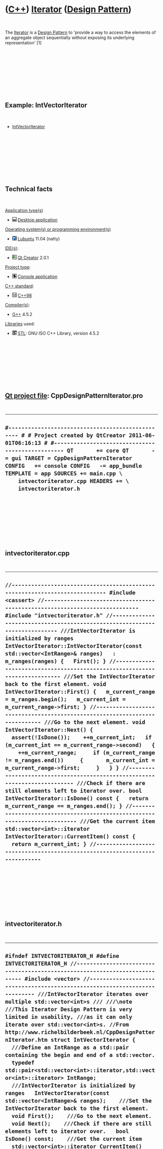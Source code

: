 



 

 

 

 

 

([C++](Cpp.htm)) [Iterator](CppDesignPatternIterator.htm) ([Design Pattern](CppDesignPattern.htm))
==================================================================================================

 

The [Iterator](CppDesignPatternIterator.htm) is a [Design
Pattern](CppDesignPattern.htm) to 'provide a way to access the elements
of an aggregate object sequentially without exposing its underlying
representation' \[1\]

 

 

 

 

 

Example: IntVectorIterator
--------------------------

 

-   [IntVectorIterator](CppDesignPatternIteratorIntVectorIterator.htm)

 

 

 

 

 

Technical facts
---------------

 

[Application type(s)](CppApplication.htm)

-   ![Desktop](PicDesktop.png) [Desktop
    application](CppDesktopApplication.htm)

[Operating system(s) or programming environment(s)](CppOs.htm)

-   ![Lubuntu](PicLubuntu.png) [Lubuntu](CppLubuntu.htm) 11.04 (natty)

[IDE(s)](CppIde.htm):

-   ![Qt Creator](PicQtCreator.png) [Qt Creator](CppQtCreator.htm) 2.0.1

[Project type](CppQtProjectType.htm):

-   ![console](PicConsole.png) [Console
    application](CppConsoleApplication.htm)

[C++ standard](CppStandard.htm):

-   ![C++98](PicCpp98.png) [C++98](Cpp98.htm)

[Compiler(s)](CppCompiler.htm):

-   [G++](CppGpp.htm) 4.5.2

[Libraries](CppLibrary.htm) used:

-   ![STL](PicStl.png) [STL](CppStl.htm): GNU ISO C++ Library, version
    4.5.2

 

 

 

 

 

[Qt project file](CppQtProjectFile.htm): CppDesignPatternIterator.pro
---------------------------------------------------------------------

 

  ------------------------------------------------------------------------------------------------------------------------------------------------------------------------------------------------------------------------------------------------------------------------------------------------------------------------------------------------------------------------------------
  ` #------------------------------------------------- # # Project created by QtCreator 2011-06-01T06:16:13 # #------------------------------------------------- QT       += core QT       -= gui TARGET = CppDesignPatternIterator CONFIG   += console CONFIG   -= app_bundle TEMPLATE = app SOURCES += main.cpp \     intvectoriterator.cpp HEADERS += \     intvectoriterator.h `
  ------------------------------------------------------------------------------------------------------------------------------------------------------------------------------------------------------------------------------------------------------------------------------------------------------------------------------------------------------------------------------------

 

 

 

 

 

intvectoriterator.cpp
---------------------

 

  -------------------------------------------------------------------------------------------------------------------------------------------------------------------------------------------------------------------------------------------------------------------------------------------------------------------------------------------------------------------------------------------------------------------------------------------------------------------------------------------------------------------------------------------------------------------------------------------------------------------------------------------------------------------------------------------------------------------------------------------------------------------------------------------------------------------------------------------------------------------------------------------------------------------------------------------------------------------------------------------------------------------------------------------------------------------------------------------------------------------------------------------------------------------------------------------------------------------------------------------------------------------------------------------------------------------------------------------------------------------------------------------------------------------------------------------------------------------------------------------------------------------------------------------------------------------------------------------------------------------
  ` //--------------------------------------------------------------------------- #include <cassert> //--------------------------------------------------------------------------- #include "intvectoriterator.h" //--------------------------------------------------------------------------- ///IntVectorIterator is initialized by ranges IntVectorIterator::IntVectorIterator(const std::vector<IntRange>& ranges)   : m_ranges(ranges) {   First(); } //--------------------------------------------------------------------------- ///Set the IntVectorIterator back to the first element. void IntVectorIterator::First() {   m_current_range = m_ranges.begin();   m_current_int = m_current_range->first; } //--------------------------------------------------------------------------- ///Go to the next element. void IntVectorIterator::Next() {   assert(!IsDone());    ++m_current_int;   if (m_current_int == m_current_range->second)   {     ++m_current_range;     if (m_current_range != m_ranges.end())     {       m_current_int = m_current_range->first;     }   } } //--------------------------------------------------------------------------- ///Check if there are still elements left to iterator over. bool IntVectorIterator::IsDone() const {   return m_current_range == m_ranges.end(); } //--------------------------------------------------------------------------- ///Get the current item std::vector<int>::iterator IntVectorIterator::CurrentItem() const {   return m_current_int; } //--------------------------------------------------------------------------- `
  -------------------------------------------------------------------------------------------------------------------------------------------------------------------------------------------------------------------------------------------------------------------------------------------------------------------------------------------------------------------------------------------------------------------------------------------------------------------------------------------------------------------------------------------------------------------------------------------------------------------------------------------------------------------------------------------------------------------------------------------------------------------------------------------------------------------------------------------------------------------------------------------------------------------------------------------------------------------------------------------------------------------------------------------------------------------------------------------------------------------------------------------------------------------------------------------------------------------------------------------------------------------------------------------------------------------------------------------------------------------------------------------------------------------------------------------------------------------------------------------------------------------------------------------------------------------------------------------------------------------

 

 

 

 

 

intvectoriterator.h
-------------------

 

  -------------------------------------------------------------------------------------------------------------------------------------------------------------------------------------------------------------------------------------------------------------------------------------------------------------------------------------------------------------------------------------------------------------------------------------------------------------------------------------------------------------------------------------------------------------------------------------------------------------------------------------------------------------------------------------------------------------------------------------------------------------------------------------------------------------------------------------------------------------------------------------------------------------------------------------------------------------------------------------------------------------------------------------------------------------------------------------------------------------------------------------------------------------------------------------------------------------------------------------------------------------------------------------------------------------------------------------------------------------------------------------------------------------------------------------------------------------------------------------------------------
  ` #ifndef INTVECTORITERATOR_H #define INTVECTORITERATOR_H //--------------------------------------------------------------------------- #include <vector> //--------------------------------------------------------------------------- ///IntVectorIterator iterates over multiple std::vector<int>s /// ///\note ///This Iterator Design Pattern is very limited in usability, ///as it can only iterate over std::vector<int>s. //From http://www.richelbilderbeek.nl/CppDesignPatternIterator.htm struct IntVectorIterator {   ///Define an IntRange as a std::pair containing the begin and end of a std::vector.   typedef std::pair<std::vector<int>::iterator,std::vector<int>::iterator> IntRange;    ///IntVectorIterator is initialized by ranges   IntVectorIterator(const std::vector<IntRange>& ranges);    ///Set the IntVectorIterator back to the first element.   void First();    ///Go to the next element.   void Next();    ///Check if there are still elements left to iterator over.   bool IsDone() const;    ///Get the current item   std::vector<int>::iterator CurrentItem() const;    private:    ///The ranges iterated over   std::vector<IntRange> m_ranges;    ///The current range iterating over   std::vector<IntRange>::iterator m_current_range;    ///The current position in the current range   std::vector<int>::iterator m_current_int; }; //--------------------------------------------------------------------------- #endif // INTVECTORITERATOR_H `
  -------------------------------------------------------------------------------------------------------------------------------------------------------------------------------------------------------------------------------------------------------------------------------------------------------------------------------------------------------------------------------------------------------------------------------------------------------------------------------------------------------------------------------------------------------------------------------------------------------------------------------------------------------------------------------------------------------------------------------------------------------------------------------------------------------------------------------------------------------------------------------------------------------------------------------------------------------------------------------------------------------------------------------------------------------------------------------------------------------------------------------------------------------------------------------------------------------------------------------------------------------------------------------------------------------------------------------------------------------------------------------------------------------------------------------------------------------------------------------------------------------

 

 

 

 

 

main.cpp
--------

 

  --------------------------------------------------------------------------------------------------------------------------------------------------------------------------------------------------------------------------------------------------------------------------------------------------------------------------------------------------------------------------------------------------------------------------------------------------------------------------------------------------------------------------------------------------------------------------------------------------------------------------------------------------------------------------------------------------------------------------------------------------------------------------------------------------------------------------------------------------
  ` #include <iostream> #include "intvectoriterator.h"  int main() {   ///Create the std::vectors   std::vector<int> v1;   std::vector<int> v2;   std::vector<int> v3;   v1.push_back(1);   v1.push_back(2);   v1.push_back(3);   v2.push_back(4);   v2.push_back(5);   v2.push_back(6);   v3.push_back(7);   v3.push_back(8);   v3.push_back(9);    ///Create the ranges   std::vector<std::pair<std::vector<int>::iterator,std::vector<int>::iterator> > ranges;   ranges.push_back(std::make_pair(v1.begin(),v1.end()));   ranges.push_back(std::make_pair(v2.begin(),v2.end()));   ranges.push_back(std::make_pair(v3.begin(),v3.end()));    ///Create the IntVectorIterator   IntVectorIterator i(ranges);    ///Iterator through the std::vectors   while (!i.IsDone())   {     std::cout << *i.CurrentItem() << '\n';     i.Next();   } } `
  --------------------------------------------------------------------------------------------------------------------------------------------------------------------------------------------------------------------------------------------------------------------------------------------------------------------------------------------------------------------------------------------------------------------------------------------------------------------------------------------------------------------------------------------------------------------------------------------------------------------------------------------------------------------------------------------------------------------------------------------------------------------------------------------------------------------------------------------------

 

 

 

 

 

[References](CppReferences.htm)
-------------------------------

 

1.  [Erich Gamma](CppErichGamma.htm), [Richard
    Helm](CppRichardHelm.htm), [Ralph Johnson](CppRalphJohnson.htm),
    [John Vlissides](CppJohnVlissides.htm). Design Patterns. 1995.
    ISBN: 0201633612.

 

 

 

 

 





 

[![Valid XHTML 1.0 Strict](valid-xhtml10.png){width="88"
height="31"}](http://validator.w3.org/check?uri=referer)
